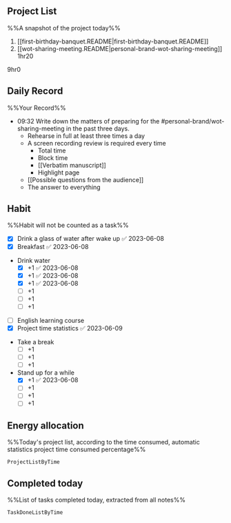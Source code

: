 ## Project List
%%A snapshot of the project today%%
1. [[first-birthday-banquet.README|first-birthday-banquet.README]]
2. [[wot-sharing-meeting.README|personal-brand-wot-sharing-meeting]] 1hr20

9hr0

## Daily Record
%%Your Record%%
- 09:32 Write down the matters of preparing for the #personal-brand/wot-sharing-meeting in the past three days.
	- Rehearse in full at least three times a day
	- A screen recording review is required every time
		- Total time
		- Block time
		- [[Verbatim manuscript]]
		- Highlight page
	- [[Possible questions from the audience]]
	- The answer to everything
## Habit
%%Habit will not be counted as a task%%
- [x] Drink a glass of water after wake up ✅ 2023-06-08
- [x] Breakfast ✅ 2023-06-08
- Drink water
	- [x] +1 ✅ 2023-06-08
	- [x] +1 ✅ 2023-06-08
	- [x] +1 ✅ 2023-06-08
	- [ ] +1
	- [ ] +1
	- [ ] +1
- [ ] English learning course
- [x] Project time statistics ✅ 2023-06-09
- Take a break
	- [ ] +1
	- [ ] +1
	- [ ] +1
- Stand up for a while
	- [x] +1 ✅ 2023-06-08
	- [ ] +1
	- [ ] +1
	- [ ] +1
	
## Energy allocation
%%Today's project list, according to the time consumed, automatic statistics project time consumed percentage%%
```PeriodicPARA
ProjectListByTime
```

## Completed today
%%List of tasks completed today, extracted from all notes%%
```PeriodicPARA
TaskDoneListByTime
```
